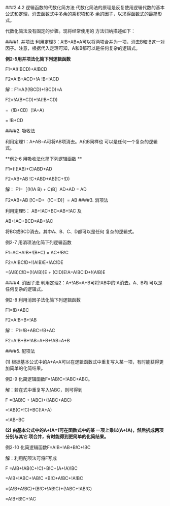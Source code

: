 ###2.4.2 逻辑函数的代数化简方法 
代数化简法的原理是反复使用逻辑代数的基本 公式和定理，消去函数式中多余的乘积项和多 余的因子，以求得函数式的最简形式。 <P>
代数化简法没有固定的步骤。现将经常使用的 方法归纳描述如下： <p>
 ####1. 并项法 
 利用定理3：A!B+AB=A可以将两项合并为一项，消去B和!B这一对因子。注意，根据代入定理可知，A和B都可以是任何复杂的逻辑式。 <p>
**例2-5用并项法化简下列逻辑函数** <p>
F1=A!(!BCD)+A!BCD <P>
F2=A!B+ACD+!A !B+!ACD <P>
解：F1=A(!(!BCD)+!BCD)=A <p>
 F2=!A(B+CD)+!A(!B+CD) <p>
=（!B+CD)（!A+A） <p>
 = !B+CD <P>
####2. 吸收法 <p>
利用定理1：A+AB=A可将AB项消去。A和B同样也 可以是任何一个复杂的逻辑式。 <p>
**例2-6 用吸收法化简下列逻辑函数 **<p>
F1=(!(!AB)+C)ABD+AD <P>
F2=AB+AB !C+ABD+AB(!C+!D) <p>
解： F1=［(!(!A B) + C)B］AD+AD = AD <p>
 F2=AB+AB [!C+D+（!C+!D)］= AB 
####3. 消项法 <p>
利用定理5： AB+!AC+BC=AB+!AC 及 <p>
AB+!AC+BCD=AB+!AC <p>
将BC或BCD消去。其中A、B、C、D都可以是任何 复杂的逻辑式。 <p>
例2-7 用消项法化简下列逻辑函数 <p>
F1=AC+A!B+!(B+C) = AC+!B!C <p>
F2=A!BC!D+!(A!B)E+!AC!DE <p>
=(A!B)C!D+(!(A!B))E + (C!D)E!A=A!BC!D+!(A!B)E <p>
####4. 消因子法 
 利用定理2：A+!AB=A+B可将!AB中的!A消去。A、B均 可以是任何复杂的逻辑式。 <p>
 例2-8 利用消因子法化简下列逻辑函数 <p>
F1=!B+ABC <p>
F2=A!B+B+!AB <p>
解： F1=!B+ABC=!B+AC <p>
F2=A!B+B+!AB=A+B+!AB=A+B <p>
####5. 配项法 <p>
(1) 根据基本公式中的A+A=A可以在逻辑函数式中重复写入某一项，有时能获得更加简单的化简结果。 <p>
例2-9 化简逻辑函数F=!AB!C+!ABC+ABC。 <p>
 解：若在式中重复写入!ABC，则可得到 <p>
F =(!AB!C + !ABC)+(!ABC+ABC) <p>
 =!AB(C+!C)+BC(!A+A) <P>
=!AB+BC <p>
**(2) 由基本公式中的A+!A=1可在函数式中的某 一项上乘以(A+!A)，然后拆成两项分别与其它 项合并，有时能得到更简单的化简结果。**<p>
例2-10 化简逻辑函数F=A!B+!AB+B!C+!BC <p>
解：利用配项法可将F写成 <p>
F =A!B+!AB(C+!C)+B!C+(A+!A)!BC <p>
=A!B+!ABC+!AB!C +B!C+A!BC+!A!BC <p>
=(A!B+A!BC)+(B!C+!AB!C)+(!ABC+!AB!C） <P>
 =A!B+B!C+!AC 
